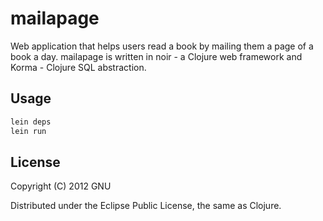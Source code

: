 # mailapage

Web application that helps users read a book by mailing them a page of a book a day.
mailapage is written in noir - a Clojure web framework and Korma - Clojure SQL abstraction. 

## Usage

```bash
lein deps
lein run
```

## License

Copyright (C) 2012 GNU

Distributed under the Eclipse Public License, the same as Clojure.

